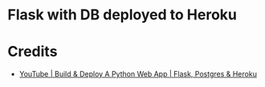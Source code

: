 # Flask with DB deployed to Heroku

# Credits

- [YouTube | Build & Deploy A Python Web App | Flask, Postgres & Heroku](https://www.youtube.com/watch?v=w25ea_I89iM&t=302s)